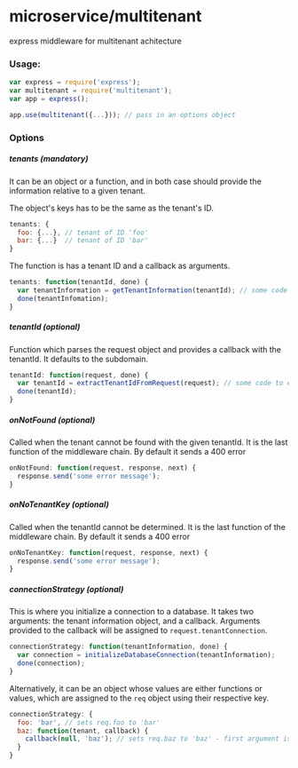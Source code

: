 microservice/multitenant
===================

express middleware for multitenant achitecture

### Usage:
```javascript
var express = require('express');
var multitenant = require('multitenant');
var app = express();

app.use(multitenant({...})); // pass in an options object
```

### Options

##### tenants (mandatory)
It can be an object or a function, and in both case should provide the information relative to a given tenant.

The object's keys has to be the same as the tenant's ID.
```javascript
tenants: {
  foo: {...}, // tenant of ID 'foo'
  bar: {...}  // tenant of ID 'bar'
}
```
The function is has a tenant ID and a callback as arguments.
```javascript
tenants: function(tenantId, done) {
  var tenantInformation = getTenantInformation(tenantId); // some code to load the tenant information
  done(tenantInfomation);
}
```

##### tenantId (optional)

Function which parses the request object and provides a callback with the tenantId. It defaults to the subdomain.
```javascript
tenantId: function(request, done) {
  var tenantId = extractTenantIdFromRequest(request); // some code to extract the tenantId from the request
  done(tenantId);
}
```

##### onNotFound (optional)

Called when the tenant cannot be found with the given tenantId. It is the last function of the middleware chain. By default it sends a 400 error

```javascript
onNotFound: function(request, response, next) {
  response.send('some error message');
}
```

##### onNoTenantKey (optional)

Called when the tenantId cannot be determined. It is the last function of the middleware chain. By default it sends a 400 error

```javascript
onNoTenantKey: function(request, response, next) {
  response.send('some error message');
}
```

##### connectionStrategy (optional)

This is where you initialize a connection to a database. It takes two arguments: the tenant information object, and a callback. Arguments provided to the callback will be assigned to `request.tenantConnection`.
```javascript
connectionStrategy: function(tenantInformation, done) {
  var connection = initializeDatabaseConnection(tenantInformation);
  done(connection);
}
```

Alternatively, it can be an object whose values are either functions or values, which are assigned to the `req` object using their respective key.

```javascript
connectionStrategy: {
  foo: 'bar', // sets req.foo to 'bar'
  baz: function(tenant, callback) {
    callback(null, 'baz'); // sets req.baz to 'baz' - first argument is an error which will propagate to next(err)
  }
}
```
